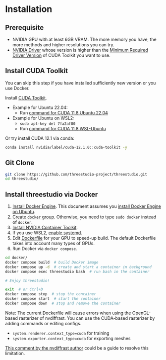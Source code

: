 # Installation

## Prerequisite

- NVIDIA GPU with at least 6GB VRAM. The more memory you have, the more methods and higher resolutions you can try.
- [NVIDIA Driver](https://www.nvidia.com/Download/index.aspx) whose version is higher than the [Minimum Required Driver Version](https://docs.nvidia.com/cuda/cuda-toolkit-release-notes/index.html) of CUDA Toolkit you want to use.

## Install CUDA Toolkit

You can skip this step if you have installed sufficiently new version or you use Docker.

Install [CUDA Toolkit](https://developer.nvidia.com/cuda-toolkit-archive).

- Example for Ubuntu 22.04:
  - Run [command for CUDA 11.8 Ubuntu 22.04](https://developer.nvidia.com/cuda-11-8-0-download-archive?target_os=Linux&target_arch=x86_64&Distribution=Ubuntu&target_version=22.04&target_type=deb_local)
- Example for Ubuntu on WSL2:
  - `sudo apt-key del 7fa2af80`
  - Run [command for CUDA 11.8 WSL-Ubuntu](https://developer.nvidia.com/cuda-11-8-0-download-archive?target_os=Linux&target_arch=x86_64&Distribution=WSL-Ubuntu&target_version=2.0&target_type=deb_local)

Or try install CUDA 12.1 via conda:
```bash
conda install nvidia/label/cuda-12.1.0::cuda-toolkit -y
```
## Git Clone

```bash
git clone https://github.com/threestudio-project/threestudio.git
cd threestudio/
```

## Install threestudio via Docker

1. [Install Docker Engine](https://docs.docker.com/engine/install/).
   This document assumes you [install Docker Engine on Ubuntu](https://docs.docker.com/engine/install/ubuntu/).
2. [Create `docker` group](https://docs.docker.com/engine/install/linux-postinstall/).
   Otherwise, you need to type `sudo docker` instead of `docker`.
3. [Install NVIDIA Container Toolkit](https://docs.nvidia.com/datacenter/cloud-native/container-toolkit/latest/install-guide.html#setting-up-nvidia-container-toolkit).
4. If you use WSL2, [enable systemd](https://learn.microsoft.com/en-us/windows/wsl/wsl-config#systemd-support).
5. Edit [Dockerfile](../docker/Dockerfile) for your GPU to speed-up build.
   The default Dockerfile takes into account many types of GPUs.
6. Run Docker via `docker compose`.

```bash
cd docker/
docker compose build  # build Docker image
docker compose up -d  # create and start a container in background
docker compose exec threestudio bash  # run bash in the container

# Enjoy threestudio!

exit  # or Ctrl+D
docker compose stop  # stop the container
docker compose start  # start the container
docker compose down  # stop and remove the container
```

Note: The current Dockerfile will cause errors when using the OpenGL-based rasterizer of nvdiffrast.
You can use the CUDA-based rasterizer by adding commands or editing configs.

- `system.renderer.context_type=cuda` for training
- `system.exporter.context_type=cuda` for exporting meshes

[This comment by the nvdiffrast author](https://github.com/NVlabs/nvdiffrast/issues/94#issuecomment-1288566038) could be a guide to resolve this limitation.
